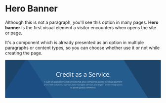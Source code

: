 # Hero Banner

Although this is not a paragraph, you'll see this option in many pages. **Hero banner** is the first visual element a visitor encounters when opens the site or page.

It's a component which is already presented as an option in multiple paragraphs or content types, so you can choose whether use it or not while creating the page. 

![](../.gitbook/assets/hero_banner.png)


